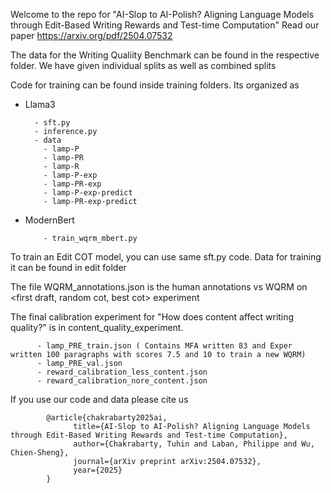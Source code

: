 Welcome to the repo for "AI-Slop to AI-Polish? Aligning Language Models through Edit-Based Writing Rewards and Test-time Computation"
Read our paper https://arxiv.org/pdf/2504.07532

The data for the Writing Qualiity Benchmark can be found in the respective folder. We have given individual splits as well as combined splits

Code for training can be found inside training folders. Its organized as
- Llama3

        - sft.py
        - inference.py
        - data
          - lamp-P
          - lamp-PR
          - lamp-R
          - lamp-P-exp
          - lamp-PR-exp
          - lamp-P-exp-predict
          - lamp-PR-exp-predict

- ModernBert

          - train_wqrm_mbert.py


To train an Edit COT model, you can use same sft.py code. Data for training it can be found in edit folder

The file WQRM_annotations.json is the human annotations vs WQRM on <first draft, random cot, best cot> experiment

The final calibration experiment for "How does content affect writing quality?" is in content_quality_experiment.

          - lamp_PRE_train.json ( Contains MFA written 83 and Exper written 100 paragraphs with scores 7.5 and 10 to train a new WQRM)
          - lamp_PRE_val.json
          - reward_calibration_less_content.json 
          - reward_calibration_nore_content.json



If you use our code and data please cite us

            @article{chakrabarty2025ai,
                  title={AI-Slop to AI-Polish? Aligning Language Models through Edit-Based Writing Rewards and Test-time Computation},
                  author={Chakrabarty, Tuhin and Laban, Philippe and Wu, Chien-Sheng},
                  journal={arXiv preprint arXiv:2504.07532},
                  year={2025}
            }

